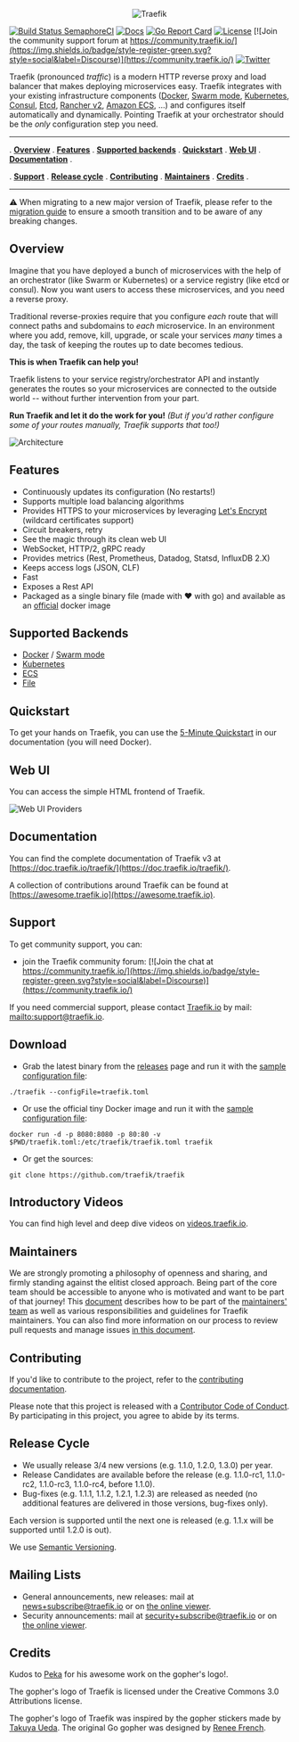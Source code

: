 
<p align="center">
    <picture>
      <source media="(prefers-color-scheme: dark)" srcset="docs/content/assets/img/traefik.logo-dark.png">
      <source media="(prefers-color-scheme: light)" srcset="docs/content/assets/img/traefik.logo.png">
      <img alt="Traefik" title="Traefik" src="docs/content/assets/img/traefik.logo.png">
    </picture>
</p>

[![Build Status SemaphoreCI](https://traefik-oss.semaphoreci.com/badges/traefik/branches/master.svg?style=shields)](https://traefik-oss.semaphoreci.com/projects/traefik)
[![Docs](https://img.shields.io/badge/docs-current-brightgreen.svg)](https://doc.traefik.io/traefik)
[![Go Report Card](https://goreportcard.com/badge/traefik/traefik)](https://goreportcard.com/report/traefik/traefik)
[![License](https://img.shields.io/badge/license-MIT-blue.svg)](https://github.com/traefik/traefik/blob/master/LICENSE.md)
[![Join the community support forum at https://community.traefik.io/](https://img.shields.io/badge/style-register-green.svg?style=social&label=Discourse)](https://community.traefik.io/)
[![Twitter](https://img.shields.io/twitter/follow/traefik.svg?style=social)](https://twitter.com/intent/follow?screen_name=traefik)

Traefik (pronounced _traffic_) is a modern HTTP reverse proxy and load balancer that makes deploying microservices easy.
Traefik integrates with your existing infrastructure components ([Docker](https://www.docker.com/), [Swarm mode](https://docs.docker.com/engine/swarm/), [Kubernetes](https://kubernetes.io), [Consul](https://www.consul.io/), [Etcd](https://coreos.com/etcd/), [Rancher v2](https://rancher.com), [Amazon ECS](https://aws.amazon.com/ecs), ...) and configures itself automatically and dynamically.
Pointing Traefik at your orchestrator should be the _only_ configuration step you need.

---

. **[Overview](#overview)** .
**[Features](#features)** .
**[Supported backends](#supported-backends)** .
**[Quickstart](#quickstart)** .
**[Web UI](#web-ui)** .
**[Documentation](#documentation)** .

. **[Support](#support)** .
**[Release cycle](#release-cycle)** .
**[Contributing](#contributing)** .
**[Maintainers](#maintainers)** .
**[Credits](#credits)** .

---

:warning: When migrating to a new major version of Traefik, please refer to the [migration guide](https://doc.traefik.io/traefik/migration/v2-to-v3/) to ensure a smooth transition and to be aware of any breaking changes.


## Overview

Imagine that you have deployed a bunch of microservices with the help of an orchestrator (like Swarm or Kubernetes) or a service registry (like etcd or consul).
Now you want users to access these microservices, and you need a reverse proxy.

Traditional reverse-proxies require that you configure _each_ route that will connect paths and subdomains to _each_ microservice. 
In an environment where you add, remove, kill, upgrade, or scale your services _many_ times a day, the task of keeping the routes up to date becomes tedious. 

**This is when Traefik can help you!**

Traefik listens to your service registry/orchestrator API and instantly generates the routes so your microservices are connected to the outside world -- without further intervention from your part. 

**Run Traefik and let it do the work for you!** 
_(But if you'd rather configure some of your routes manually, Traefik supports that too!)_

![Architecture](docs/content/assets/img/traefik-architecture.png)

## Features

- Continuously updates its configuration (No restarts!)
- Supports multiple load balancing algorithms
- Provides HTTPS to your microservices by leveraging [Let's Encrypt](https://letsencrypt.org) (wildcard certificates support)
- Circuit breakers, retry
- See the magic through its clean web UI
- WebSocket, HTTP/2, gRPC ready
- Provides metrics (Rest, Prometheus, Datadog, Statsd, InfluxDB 2.X)
- Keeps access logs (JSON, CLF)
- Fast
- Exposes a Rest API
- Packaged as a single binary file (made with :heart: with go) and available as an [official](https://hub.docker.com/r/_/traefik/) docker image

## Supported Backends

- [Docker](https://doc.traefik.io/traefik/providers/docker/) / [Swarm mode](https://doc.traefik.io/traefik/providers/docker/)
- [Kubernetes](https://doc.traefik.io/traefik/providers/kubernetes-crd/)
- [ECS](https://doc.traefik.io/traefik/providers/ecs/)
- [File](https://doc.traefik.io/traefik/providers/file/)

## Quickstart

To get your hands on Traefik, you can use the [5-Minute Quickstart](https://doc.traefik.io/traefik/getting-started/quick-start/) in our documentation (you will need Docker).

## Web UI

You can access the simple HTML frontend of Traefik.

![Web UI Providers](docs/content/assets/img/webui-dashboard.png)

## Documentation

You can find the complete documentation of Traefik v3 at [https://doc.traefik.io/traefik/](https://doc.traefik.io/traefik/).

A collection of contributions around Traefik can be found at [https://awesome.traefik.io](https://awesome.traefik.io).

## Support

To get community support, you can:

- join the Traefik community forum: [![Join the chat at https://community.traefik.io/](https://img.shields.io/badge/style-register-green.svg?style=social&label=Discourse)](https://community.traefik.io/)

If you need commercial support, please contact [Traefik.io](https://traefik.io) by mail: <mailto:support@traefik.io>.

## Download

- Grab the latest binary from the [releases](https://github.com/traefik/traefik/releases) page and run it with the [sample configuration file](https://raw.githubusercontent.com/traefik/traefik/master/traefik.sample.toml):

```shell
./traefik --configFile=traefik.toml
```

- Or use the official tiny Docker image and run it with the [sample configuration file](https://raw.githubusercontent.com/traefik/traefik/master/traefik.sample.toml):

```shell
docker run -d -p 8080:8080 -p 80:80 -v $PWD/traefik.toml:/etc/traefik/traefik.toml traefik
```

- Or get the sources:

```shell
git clone https://github.com/traefik/traefik
```

## Introductory Videos

You can find high level and deep dive videos on [videos.traefik.io](https://videos.traefik.io).

## Maintainers

We are strongly promoting a philosophy of openness and sharing, and firmly standing against the elitist closed approach. Being part of the core team should be accessible to anyone who is motivated and want to be part of that journey!
This [document](docs/content/contributing/maintainers-guidelines.md) describes how to be part of the [maintainers' team](docs/content/contributing/maintainers.md) as well as various responsibilities and guidelines for Traefik maintainers.
You can also find more information on our process to review pull requests and manage issues [in this document](https://github.com/traefik/contributors-guide/blob/master/issue_triage.md).

## Contributing

If you'd like to contribute to the project, refer to the [contributing documentation](CONTRIBUTING.md).

Please note that this project is released with a [Contributor Code of Conduct](CODE_OF_CONDUCT.md).
By participating in this project, you agree to abide by its terms.

## Release Cycle

- We usually release 3/4 new versions (e.g. 1.1.0, 1.2.0, 1.3.0) per year.
- Release Candidates are available before the release (e.g. 1.1.0-rc1, 1.1.0-rc2, 1.1.0-rc3, 1.1.0-rc4, before 1.1.0).
- Bug-fixes (e.g. 1.1.1, 1.1.2, 1.2.1, 1.2.3) are released as needed (no additional features are delivered in those versions, bug-fixes only).

Each version is supported until the next one is released (e.g. 1.1.x will be supported until 1.2.0 is out).

We use [Semantic Versioning](https://semver.org/).

## Mailing Lists

- General announcements, new releases: mail at news+subscribe@traefik.io or on [the online viewer](https://groups.google.com/a/traefik.io/forum/#!forum/news).
- Security announcements: mail at security+subscribe@traefik.io or on [the online viewer](https://groups.google.com/a/traefik.io/forum/#!forum/security).

## Credits

Kudos to [Peka](http://peka.byethost11.com/photoblog/) for his awesome work on the gopher's logo!.

The gopher's logo of Traefik is licensed under the Creative Commons 3.0 Attributions license.

The gopher's logo of Traefik was inspired by the gopher stickers made by [Takuya Ueda](https://twitter.com/tenntenn).
The original Go gopher was designed by [Renee French](https://reneefrench.blogspot.com/).
